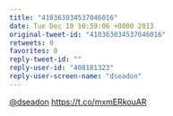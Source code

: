```yaml
---
title: "410363034537046016"
date: Tue Dec 10 10:59:06 +0000 2013
original-tweet-id: "410363034537046016"
retweets: 0
favorites: 0
reply-tweet-id: ""
reply-user-id: "408181323"
reply-user-screen-name: "dseadon"
---
```

<a href="https://twitter.com/dseadon">@dseadon</a> <a href="https://t.co/mxmERkouAR">https://t.co/mxmERkouAR</a>
